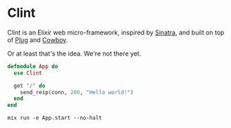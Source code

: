 Clint
=====

Clint is an Elixir web micro-framework, inspired by
[Sinatra](http://github.com/sinatra/sinatra), and built on top of
[Plug](http://github.com/elixir-lang/plug) and
[Cowboy](http://github.com/ninenines/cowboy).

Or at least that's the idea. We're not there yet.

```elixir
defmodule App do
  use Clint

  get "/" do
    send_resp(conn, 200, "Hello world!")
  end
end
```
```
mix run -e App.start --no-halt
```
